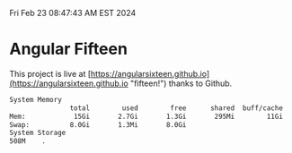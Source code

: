 Fri Feb 23 08:47:43 AM EST 2024

# Angular Fifteen


This project is live at [https://angularsixteen.github.io](https://angularsixteen.github.io "fifteen!") thanks to Github.

```bash
System Memory
               total        used        free      shared  buff/cache   available
Mem:            15Gi       2.7Gi       1.3Gi       295Mi        11Gi        12Gi
Swap:          8.0Gi       1.3Mi       8.0Gi
System Storage
508M	.
```
